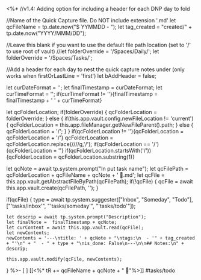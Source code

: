 <%*
//v1.4: Adding option for including a header for each DNP day to fold

//Name of the Quick Capture file. Do NOT include extension '.md'
let qcFileName = tp.date.now("$ YYMMDD - ");
let tag_created = "created/" + tp.date.now("YYYY/MMM/DD");

//Leave this blank if you want to use the default file path location (set to '/' to use root of vault)
//let folderOverride = '/Spaces/Daily/';
let folderOverride = '/Spaces/Tasks/';

//Add a header for each day to nest the quick capture notes under (only works when firstOrLastLine = 'first')
let bAddHeader = false;

let curDateFormat = '';
let finalTimestamp = curDateFormat;
let curTimeFormat = '';
if(curTimeFormat != ''){finalTimestamp = finalTimestamp + ' ' + curTimeFormat}

let qcFolderLocation;
if(folderOverride) {
    qcFolderLocation = folderOverride;
} else {
    if(this.app.vault.config.newFileLocation != 'current') {
        qcFolderLocation = this.app.fileManager.getNewFileParent().path;
    } else {
        qcFolderLocation = '/';
    }
}
if(qcFolderLocation != ''){qcFolderLocation = qcFolderLocation + '/'}
qcFolderLocation = qcFolderLocation.replace(/\/\//g,'/');
if(qcFolderLocation == '/'){qcFolderLocation = ''}
if(qcFolderLocation.startsWith('/')){qcFolderLocation = qcFolderLocation.substring(1)}

let qcNote = await tp.system.prompt("In put task name");
let qcFilePath = qcFolderLocation + qcFileName + qcNote + ' 🔎.md';
let qcFile = this.app.vault.getAbstractFileByPath(qcFilePath);
if(!qcFile) {
    qcFile = await this.app.vault.create(qcFilePath, '');
}

if(qcFile) {
    type = await tp.system.suggester(["Inbox", "Someday", "Todo"], ["'tasks/inbox'", "'tasks/someday'", "'tasks/todo'"]);

	let descrip = await tp.system.prompt("Description");
    let finalNote =  finalTimestamp + qcNote;
    let curContent = await this.app.vault.read(qcFile);
    let newContents;
    newContents = '---\ntitle: ' + qcNote + "\ntags:\n  - '" + tag_created + "'\n" + "  - " + type + "\nis_done: False\n---\n\n## Notes:\n" +  descrip;

    this.app.vault.modify(qcFile, newContents);
}
%>- [ ] [[<%* tR += qcFileName + qcNote + " 🔎"%>]] #tasks/todo 
